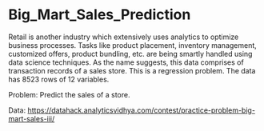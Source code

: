# Big_Mart_Sales_Prediction

Retail is another industry which extensively uses analytics to optimize business processes. Tasks like product placement, inventory management, customized offers, product bundling, etc. are being smartly handled using data science techniques. As the name suggests, this data comprises of transaction records of a sales store. This is a regression problem. The data has 8523 rows of 12 variables.

Problem: Predict the sales of a store.



Data: https://datahack.analyticsvidhya.com/contest/practice-problem-big-mart-sales-iii/

